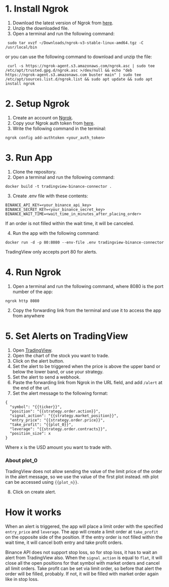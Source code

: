 # 1. Install Ngrok
1. Download the latest version of Ngrok from [here](https://ngrok.com/download).
2. Unzip the downloaded file.
3. Open a terminal and run the following command:
```
 sudo tar xvzf ~/Downloads/ngrok-v3-stable-linux-amd64.tgz -C /usr/local/bin
```

or you can use the following command to download and unzip the file:
```
 curl -s https://ngrok-agent.s3.amazonaws.com/ngrok.asc | sudo tee /etc/apt/trusted.gpg.d/ngrok.asc >/dev/null && echo "deb https://ngrok-agent.s3.amazonaws.com buster main" | sudo tee /etc/apt/sources.list.d/ngrok.list && sudo apt update && sudo apt install ngrok
```

# 2. Setup Ngrok
1. Create an account on [Ngrok](https://ngrok.com/).
2. Copy your Ngrok auth token from [here](https://dashboard.ngrok.com/get-started/your-authtoken).
3. Write the following command in the terminal:
```
ngrok config add-authtoken <your_auth_token>
```

# 3. Run App
1. Clone the repository.
2. Open a terminal and run the following command:
```
docker build -t tradingview-binance-connector . 
```
3. Create .env file with these contents:
```
BINANCE_API_KEY=<your_binance_api_key>
BINANCE_SECRET_KEY=<your_binance_secret_key>
BINANCE_WAIT_TIME=<wait_time_in_minutes_after_placing_order>
```
If an order is not filled within the wait time, it will be canceled.

4. Run the app with the following command:
```
docker run -d -p 80:8080 --env-file .env tradingview-binance-connector
```
TradingView only accepts port 80 for alerts. 


# 4. Run Ngrok
1. Open a terminal and run the following command, where 8080 is the port number of the app:
```
ngrok http 8080
```
2. Copy the forwarding link from the terminal and use it to access the app from anywhere

# 5. Set Alerts on TradingView
1. Open [TradingView](https://www.tradingview.com/).
2. Open the chart of the stock you want to trade.
3. Click on the alert button.
4. Set the alert to be triggered when the price is above the upper band or below the lower band, or use your strategy.
5. Set the alert to send a webhook.
6. Paste the forwarding link from Ngrok in the URL field, and add ```/alert``` at the end of the url.
7. Set the alert message to the following format:
```
{
  "symbol": "{{ticker}}",
  "position": "{{strategy.order.action}}",
  "signal_action": "{{strategy.market_position}}",
  "entry_price": "{{strategy.order.price}}",
  "take_profit": "{{plot_0}}",
  "leverage": "{{strategy.order.contracts}}",
  "position_size": x
}
```

Where x is the USD amount you want to trade with.

### About plot_0
TradingView does not allow sending the value of the limit price of the order in the alert message,
so we use the value of the first plot instead. nth plot can be accessed using ```{{plot_n}}```.



8. Click on create alert.


# How it works
When an alert is triggered, the app will place a limit order with the specified ```entry_price``` and ```leverage```.
The app will create a limit order at ```take_profit``` on the opposite side of the position.
If the entry order is not filled within the wait time, it will cancel both entry and take profit orders.

Binance API does not support stop loss, so for stop loss, it has to wait an alert from TradingView also.
When the ```signal_action``` is equal to ```flat```,
it will close all the open positions for that symbol with market orders and cancel all limit orders.
Take profit can be set via limit order, so before that alert the order will be filled, probably.
If not, it will be filled with market order again like in stop loss.